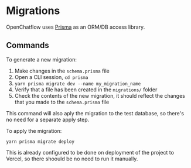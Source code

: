 # Migrations

OpenChatflow uses [Prisma](https://prisma.io) as an ORM/DB access library.

## Commands

To generate a new migration:

1. Make changes in the `schema.prisma` file
1. Open a CLI session, `cd prisma`
1. `yarn prisma migrate dev --name my_migration_name`
1. Verify that a file has been created in the `migrations/` folder
1. Check the contents of the new migration, it should reflect the changes that you made to the `schema.prisma` file

This command will also aply the migration to the test database, so there's no need for a separate apply step.

To apply the migration:

`yarn prisma migrate deploy`

This is already configured to be done on deployment of the project to Vercel, so there shoould be no need to run it manually.
